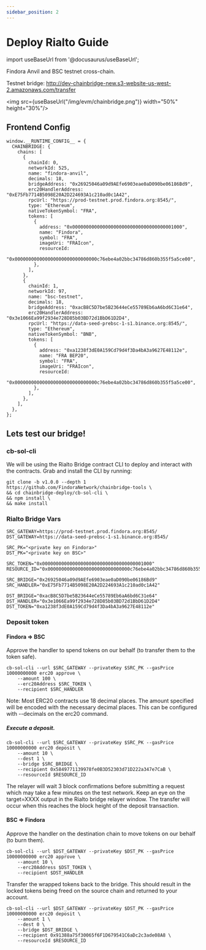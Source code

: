 ```yaml
---
sidebar_position: 2
---
```


# Deploy Rialto Guide 

import useBaseUrl from '@docusaurus/useBaseUrl';

Findora Anvil and BSC testnet cross-chain.  

Testnet bridge: http://dev-chainbridge-new.s3-website-us-west-2.amazonaws.com/transfer

<img src={useBaseUrl("/img/evm/chainbridge.png")} width="50%" height="30%"/>

## Frontend Config
```
window.__RUNTIME_CONFIG__ = {
  CHAINBRIDGE: {
    chains: [
      {
        chainId: 0,
        networkId: 525,
        name: "findora-anvil",
        decimals: 18,
        bridgeAddress: "0x26925046a09d9AEfe6903eae0aD090be06186Bd9",
        erc20HandlerAddress: "0xE75Fb7714B5098E20A2D224693A1c210ad0c1A42",
        rpcUrl: "https://prod-testnet.prod.findora.org:8545/",
        type: "Ethereum",
        nativeTokenSymbol: "FRA",
        tokens: [
          {
            address: "0x0000000000000000000000000000000000001000",
            name: "Findora",
            symbol: "FRA",
            imageUri: "FRAIcon",
            resourceId:
            "0x000000000000000000000000000000c76ebe4a02bbc34786d860b355f5a5ce00",
          },
        ],
      },
      {
        chainId: 1,
        networkId: 97,
        name: "bsc-testnet",
        decimals: 18,
        bridgeAddress: "0xacB8C5D7be5B23644eCe55789Eb6aA6bd6C31e64",
        erc20HandlerAddress: "0x3e1066Ea99f2934e728D85b03BD72d1BbD61D2D4",
        rpcUrl: "https://data-seed-prebsc-1-s1.binance.org:8545/",
        type: "Ethereum",
        nativeTokenSymbol: "BNB",
        tokens: [
          {
            address: "0xa1238f3dE0A159Cd79d4f3Da4bA3a9627E48112e",
            name: "FRA BEP20",
            symbol: "FRA",
            imageUri: "FRAIcon",
            resourceId:
            "0x000000000000000000000000000000c76ebe4a02bbc34786d860b355f5a5ce00",
          },
        ],
      },
    ],
  },
};
```

## Lets test our bridge!

### cb-sol-cli

We will be using the Rialto Bridge contract CLI to deploy and interact with the contracts. Grab and install the CLI by running:

```
git clone -b v1.0.0 --depth 1 https://github.com/FindoraNetwork/chainbridge-tools \
&& cd chainbridge-deploy/cb-sol-cli \
&& npm install \
&& make install
```

### Rialto Bridge Vars
```
SRC_GATEWAY=https://prod-testnet.prod.findora.org:8545/
DST_GATEWAY=https://data-seed-prebsc-1-s1.binance.org:8545/

SRC_PK="<private key on Findora>"
DST_PK="<private key on BSC>"

SRC_TOKEN="0x0000000000000000000000000000000000001000"
RESOURCE_ID="0x000000000000000000000000000000c76ebe4a02bbc34786d860b355f5a5ce00"

SRC_BRIDGE="0x26925046a09d9AEfe6903eae0aD090be06186Bd9"
SRC_HANDLER="0xE75Fb7714B5098E20A2D224693A1c210ad0c1A42"

DST_BRIDGE="0xacB8C5D7be5B23644eCe55789Eb6aA6bd6C31e64"
DST_HANDLER="0x3e1066Ea99f2934e728D85b03BD72d1BbD61D2D4"
DST_TOKEN="0xa1238f3dE0A159Cd79d4f3Da4bA3a9627E48112e"
```

### Deposit token
#### Findora => BSC
Approve the handler to spend tokens on our behalf (to transfer them to the token safe).

```
cb-sol-cli --url $SRC_GATEWAY --privateKey $SRC_PK --gasPrice 10000000000 erc20 approve \
    --amount 100 \
    --erc20Address $SRC_TOKEN \
    --recipient $SRC_HANDLER
```
Note: Most ERC20 contracts use 18 decimal places. The amount specified will be encoded with the necessary decimal places. This can be configured with --decimals on the erc20 command.

##### Execute a deposit.
```
cb-sol-cli --url $SRC_GATEWAY --privateKey $SRC_PK --gasPrice 10000000000 erc20 deposit \
    --amount 10 \
    --dest 1 \
    --bridge $SRC_BRIDGE \
    --recipient 0x5849771139978fe0B3D52303d71D222a347e7CaB \
    --resourceId $RESOURCE_ID
```
The relayer will wait 3 block confirmations before submitting a request which may take a few minutes on the test network. Keep an eye on the target=XXXX output in the Rialto bridge relayer window.
The transfer will occur when this reaches the block height of the deposit transaction.

#### BSC => Findora

Approve the handler on the destination chain to move tokens on our behalf (to burn them).
```
cb-sol-cli --url $DST_GATEWAY --privateKey $DST_PK --gasPrice 10000000000 erc20 approve \
    --amount 10 \
    --erc20Address $DST_TOKEN \
    --recipient $DST_HANDLER
```
Transfer the wrapped tokens back to the bridge. This should result in the locked tokens being freed on the source chain and returned to your account.
```
cb-sol-cli --url $DST_GATEWAY --privateKey $DST_PK --gasPrice 10000000000 erc20 deposit \
    --amount 1 \
    --dest 0 \
    --bridge $DST_BRIDGE \
    --recipient 0x91388a75f30065f6F1D679541C6aDc2c3ade08A8 \
    --resourceId $RESOURCE_ID
```
